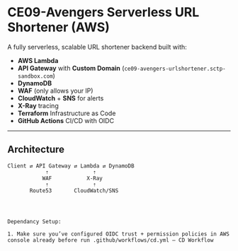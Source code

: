 # CE09-Avengers Serverless URL Shortener (AWS)

A fully serverless, scalable URL shortener backend built with:

- **AWS Lambda**
- **API Gateway** with **Custom Domain** (`ce09-avengers-urlshortener.sctp-sandbox.com`)
- **DynamoDB**
- **WAF** (only allows your IP)
- **CloudWatch** + **SNS** for alerts
- **X-Ray** tracing
- **Terraform** Infrastructure as Code
- **GitHub Actions** CI/CD with OIDC

---

## Architecture

```text
Client ⇄ API Gateway ⇄ Lambda ⇄ DynamoDB
            ⇡              ⇡
           WAF           X-Ray
            ⇡              ⇡
       Route53       CloudWatch/SNS




Dependancy Setup:

1. Make sure you’ve configured OIDC trust + permission policies in AWS console already before run .github/workflows/cd.yml – CD Workflow
